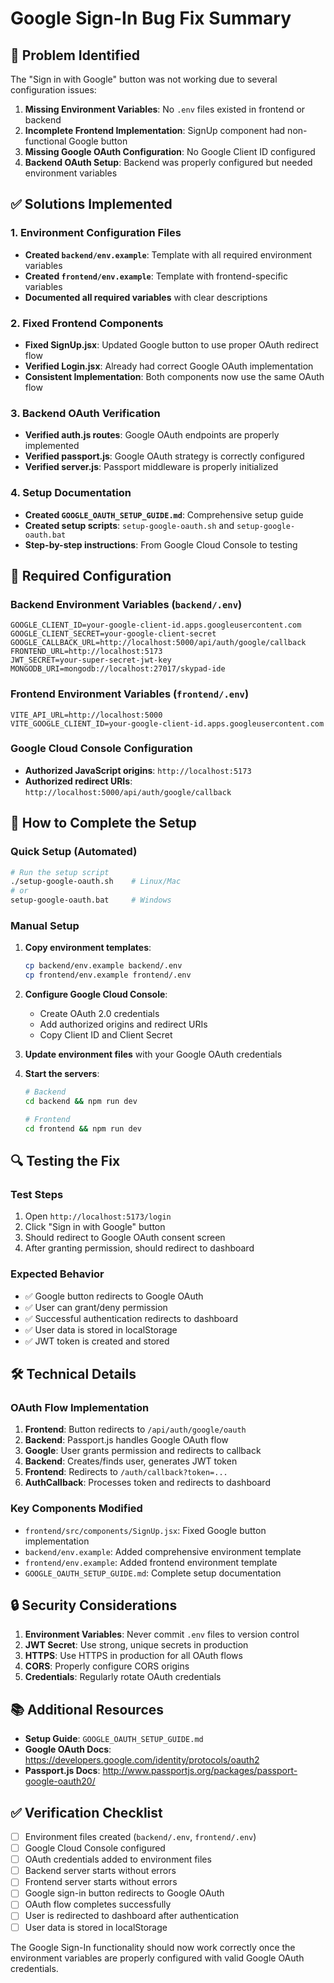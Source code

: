 # Google Sign-In Bug Fix Summary

## 🐞 Problem Identified
The "Sign in with Google" button was not working due to several configuration issues:

1. **Missing Environment Variables**: No `.env` files existed in frontend or backend
2. **Incomplete Frontend Implementation**: SignUp component had non-functional Google button
3. **Missing Google OAuth Configuration**: No Google Client ID configured
4. **Backend OAuth Setup**: Backend was properly configured but needed environment variables

## ✅ Solutions Implemented

### 1. Environment Configuration Files
- **Created `backend/env.example`**: Template with all required environment variables
- **Created `frontend/env.example`**: Template with frontend-specific variables
- **Documented all required variables** with clear descriptions

### 2. Fixed Frontend Components
- **Fixed SignUp.jsx**: Updated Google button to use proper OAuth redirect flow
- **Verified Login.jsx**: Already had correct Google OAuth implementation
- **Consistent Implementation**: Both components now use the same OAuth flow

### 3. Backend OAuth Verification
- **Verified auth.js routes**: Google OAuth endpoints are properly implemented
- **Verified passport.js**: Google OAuth strategy is correctly configured
- **Verified server.js**: Passport middleware is properly initialized

### 4. Setup Documentation
- **Created `GOOGLE_OAUTH_SETUP_GUIDE.md`**: Comprehensive setup guide
- **Created setup scripts**: `setup-google-oauth.sh` and `setup-google-oauth.bat`
- **Step-by-step instructions**: From Google Cloud Console to testing

## 🔧 Required Configuration

### Backend Environment Variables (`backend/.env`)
```env
GOOGLE_CLIENT_ID=your-google-client-id.apps.googleusercontent.com
GOOGLE_CLIENT_SECRET=your-google-client-secret
GOOGLE_CALLBACK_URL=http://localhost:5000/api/auth/google/callback
FRONTEND_URL=http://localhost:5173
JWT_SECRET=your-super-secret-jwt-key
MONGODB_URI=mongodb://localhost:27017/skypad-ide
```

### Frontend Environment Variables (`frontend/.env`)
```env
VITE_API_URL=http://localhost:5000
VITE_GOOGLE_CLIENT_ID=your-google-client-id.apps.googleusercontent.com
```

### Google Cloud Console Configuration
- **Authorized JavaScript origins**: `http://localhost:5173`
- **Authorized redirect URIs**: `http://localhost:5000/api/auth/google/callback`

## 🚀 How to Complete the Setup

### Quick Setup (Automated)
```bash
# Run the setup script
./setup-google-oauth.sh    # Linux/Mac
# or
setup-google-oauth.bat     # Windows
```

### Manual Setup
1. **Copy environment templates**:
   ```bash
   cp backend/env.example backend/.env
   cp frontend/env.example frontend/.env
   ```

2. **Configure Google Cloud Console**:
   - Create OAuth 2.0 credentials
   - Add authorized origins and redirect URIs
   - Copy Client ID and Client Secret

3. **Update environment files** with your Google OAuth credentials

4. **Start the servers**:
   ```bash
   # Backend
   cd backend && npm run dev
   
   # Frontend
   cd frontend && npm run dev
   ```

## 🔍 Testing the Fix

### Test Steps
1. Open `http://localhost:5173/login`
2. Click "Sign in with Google" button
3. Should redirect to Google OAuth consent screen
4. After granting permission, should redirect to dashboard

### Expected Behavior
- ✅ Google button redirects to Google OAuth
- ✅ User can grant/deny permission
- ✅ Successful authentication redirects to dashboard
- ✅ User data is stored in localStorage
- ✅ JWT token is created and stored

## 🛠️ Technical Details

### OAuth Flow Implementation
1. **Frontend**: Button redirects to `/api/auth/google/oauth`
2. **Backend**: Passport.js handles Google OAuth flow
3. **Google**: User grants permission and redirects to callback
4. **Backend**: Creates/finds user, generates JWT token
5. **Frontend**: Redirects to `/auth/callback?token=...`
6. **AuthCallback**: Processes token and redirects to dashboard

### Key Components Modified
- `frontend/src/components/SignUp.jsx`: Fixed Google button implementation
- `backend/env.example`: Added comprehensive environment template
- `frontend/env.example`: Added frontend environment template
- `GOOGLE_OAUTH_SETUP_GUIDE.md`: Complete setup documentation

## 🔒 Security Considerations

1. **Environment Variables**: Never commit `.env` files to version control
2. **JWT Secret**: Use strong, unique secrets in production
3. **HTTPS**: Use HTTPS in production for all OAuth flows
4. **CORS**: Properly configure CORS origins
5. **Credentials**: Regularly rotate OAuth credentials

## 📚 Additional Resources

- **Setup Guide**: `GOOGLE_OAUTH_SETUP_GUIDE.md`
- **Google OAuth Docs**: https://developers.google.com/identity/protocols/oauth2
- **Passport.js Docs**: http://www.passportjs.org/packages/passport-google-oauth20/

## ✅ Verification Checklist

- [ ] Environment files created (`backend/.env`, `frontend/.env`)
- [ ] Google Cloud Console configured
- [ ] OAuth credentials added to environment files
- [ ] Backend server starts without errors
- [ ] Frontend server starts without errors
- [ ] Google sign-in button redirects to Google OAuth
- [ ] OAuth flow completes successfully
- [ ] User is redirected to dashboard after authentication
- [ ] User data is stored in localStorage

The Google Sign-In functionality should now work correctly once the environment variables are properly configured with valid Google OAuth credentials.
